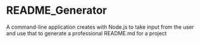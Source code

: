 # README_Generator
A command-line application creates with Node.js to take input from the user and use that to generate a professional README.md for a project
